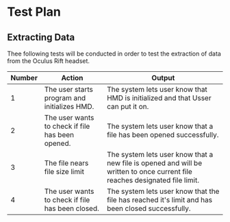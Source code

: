 # Test Plan
## Extracting Data

Thee following tests will be conducted in order to test the extraction of data from the Oculus Rift headset.

| Number | Action | Output |
|--------|--------|--------|
|   1    | The user starts program and initializes HMD. | The system lets user know that HMD is initialized and that Usser can put it on. |
|   2    | The user wants to check if file has been opened. | The system lets user know that a file has been opened successfully. |
|   3    | The file nears file size limit | The system lets user know that a new file is opened and will be written to once current file reaches designated file limit. |
|   4    | The user wants to check if file has been closed. | The system lets user know that the file has reached it's limit and has been closed successfully. |

